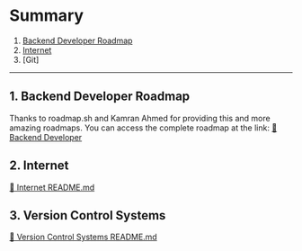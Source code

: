 # Summary

1. [Backend Developer Roadmap](#computer-science-roadmap)
2. [Internet](#internet)  
3. [Git]

---

## 1. Backend Developer Roadmap

Thanks to roadmap.sh  and Kamran Ahmed for providing this and more amazing roadmaps. 
You can access the complete roadmap at the link: [🔗 Backend Developer](https://roadmap.sh/backend)

## 2. Internet
 
[🔗 Internet README.md](/2_Internet/README.md)

## 3. Version Control Systems

[🔗 Version Control Systems README.md](/3_version_control_systems/README.md)